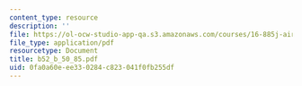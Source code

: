 ```yaml
---
content_type: resource
description: ''
file: https://ol-ocw-studio-app-qa.s3.amazonaws.com/courses/16-885j-aircraft-systems-engineering-fall-2004/0fa0a60eee330284c823041f0fb255df_b52_b_50_85.pdf
file_type: application/pdf
resourcetype: Document
title: b52_b_50_85.pdf
uid: 0fa0a60e-ee33-0284-c823-041f0fb255df
---
```


